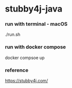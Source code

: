 # stubby4j-java

### run with terminal - macOS
./run.sh

### run with docker compose
docker compsoe up

### reference
https://stubby4j.com/
